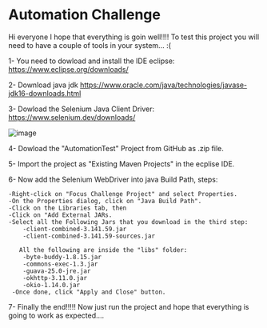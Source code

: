 # Automation Challenge

Hi everyone I hope that everything is goin well!!!! To test this project you will need to have a couple of tools in your system... :(

1- You need to dowload and install the IDE eclipse: https://www.eclipse.org/downloads/

2- Download java jdk https://www.oracle.com/java/technologies/javase-jdk16-downloads.html

3- Dowload the Selenium Java Client Driver: https://www.selenium.dev/downloads/

![image](https://user-images.githubusercontent.com/59879362/114331901-4aaca380-9b02-11eb-9e65-601245bb6772.png)

4- Dowload the "AutomationTest" Project from GitHub as .zip file.

5- Import the project as "Existing Maven Projects" in the ecplise IDE.

6- Now add the Selenium WebDriver into java Build Path, steps:

    -Right-click on "Focus Challenge Project" and select Properties.
    -On the Properties dialog, click on "Java Build Path".
    -Click on the Libraries tab, then
    -Click on "Add External JARs.
    -Select all the Following Jars that you download in the third step:
        -client-combined-3.141.59.jar
        -client-combined-3.141.59-sources.jar
        
       All the following are inside the "libs" folder:
        -byte-buddy-1.8.15.jar
        -commons-exec-1.3.jar
        -guava-25.0-jre.jar
        -okhttp-3.11.0.jar
        -okio-1.14.0.jar
     -Once done, click "Apply and Close" button.
     
7- Finally the end!!!!! Now just run the project and hope that everything is going to work as expected....     
 
